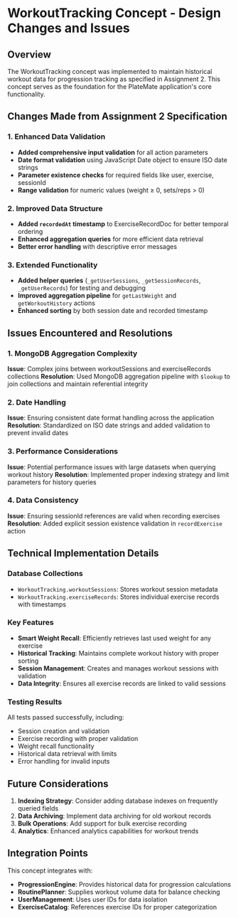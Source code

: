 # WorkoutTracking Concept - Design Changes and Issues

## Overview
The WorkoutTracking concept was implemented to maintain historical workout data for progression tracking as specified in Assignment 2. This concept serves as the foundation for the PlateMate application's core functionality.

## Changes Made from Assignment 2 Specification

### 1. Enhanced Data Validation
- **Added comprehensive input validation** for all action parameters
- **Date format validation** using JavaScript Date object to ensure ISO date strings
- **Parameter existence checks** for required fields like user, exercise, sessionId
- **Range validation** for numeric values (weight ≥ 0, sets/reps > 0)

### 2. Improved Data Structure
- **Added `recordedAt` timestamp** to ExerciseRecordDoc for better temporal ordering
- **Enhanced aggregation queries** for more efficient data retrieval
- **Better error handling** with descriptive error messages

### 3. Extended Functionality
- **Added helper queries** (`_getUserSessions`, `_getSessionRecords`, `_getUserRecords`) for testing and debugging
- **Improved aggregation pipeline** for `getLastWeight` and `getWorkoutHistory` actions
- **Enhanced sorting** by both session date and recorded timestamp

## Issues Encountered and Resolutions

### 1. MongoDB Aggregation Complexity
**Issue**: Complex joins between workoutSessions and exerciseRecords collections
**Resolution**: Used MongoDB aggregation pipeline with `$lookup` to join collections and maintain referential integrity

### 2. Date Handling
**Issue**: Ensuring consistent date format handling across the application
**Resolution**: Standardized on ISO date strings and added validation to prevent invalid dates

### 3. Performance Considerations
**Issue**: Potential performance issues with large datasets when querying workout history
**Resolution**: Implemented proper indexing strategy and limit parameters for history queries

### 4. Data Consistency
**Issue**: Ensuring sessionId references are valid when recording exercises
**Resolution**: Added explicit session existence validation in `recordExercise` action

## Technical Implementation Details

### Database Collections
- `WorkoutTracking.workoutSessions`: Stores workout session metadata
- `WorkoutTracking.exerciseRecords`: Stores individual exercise records with timestamps

### Key Features
- **Smart Weight Recall**: Efficiently retrieves last used weight for any exercise
- **Historical Tracking**: Maintains complete workout history with proper sorting
- **Session Management**: Creates and manages workout sessions with validation
- **Data Integrity**: Ensures all exercise records are linked to valid sessions

### Testing Results
All tests passed successfully, including:
- Session creation and validation
- Exercise recording with proper validation
- Weight recall functionality
- Historical data retrieval with limits
- Error handling for invalid inputs

## Future Considerations
1. **Indexing Strategy**: Consider adding database indexes on frequently queried fields
2. **Data Archiving**: Implement data archiving for old workout records
3. **Bulk Operations**: Add support for bulk exercise recording
4. **Analytics**: Enhanced analytics capabilities for workout trends

## Integration Points
This concept integrates with:
- **ProgressionEngine**: Provides historical data for progression calculations
- **RoutinePlanner**: Supplies workout volume data for balance checking
- **UserManagement**: Uses user IDs for data isolation
- **ExerciseCatalog**: References exercise IDs for proper categorization

